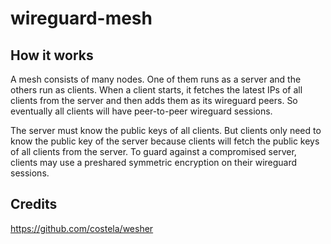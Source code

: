 # wireguard-mesh

## How it works

A mesh consists of many nodes. One of them runs as a server and the others run as clients. When a client starts, it fetches the latest IPs of all clients from the server and then adds them as its wireguard peers. So eventually all clients will have peer-to-peer wireguard sessions.

The server must know the public keys of all clients. But clients only need to know the public key of the server because clients will fetch the public keys of all clients from the server. To guard against a compromised server, clients may use a preshared symmetric encryption on their wireguard sessions.

## Credits

https://github.com/costela/wesher
